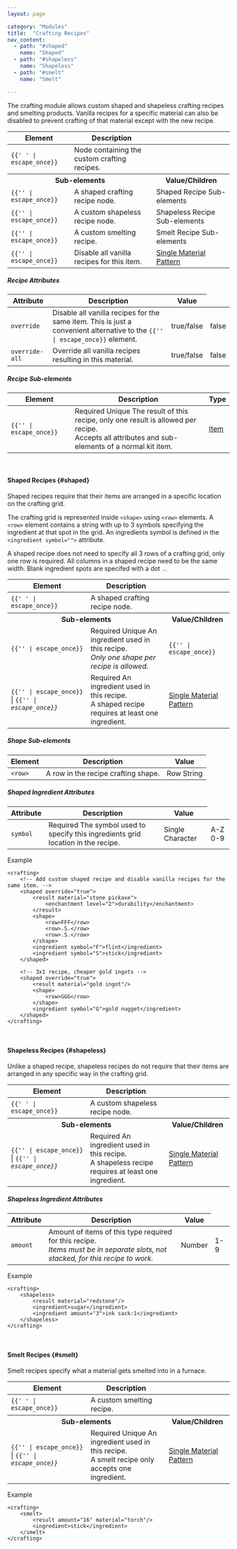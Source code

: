 ```yaml
---
layout: page

category: "Modules"
title:  "Crafting Recipes"
nav_content:
  - path: "#shaped"
    name: "Shaped"
  - path: "#shapeless"
    name: "Shapeless"
  - path: "#smelt"
    name: "Smelt"

---
```


The crafting module allows custom shaped and shapeless crafting recipes and smelting products. Vanilla recipes for a specific material can also be disabled to prevent crafting of that material except with the new recipe.

<div class='table-responsive'>
  <table class='table table-striped table-condensed'>
    <thead>
      <tr>
        <th>Element</th>
        <th>Description</th>
        <th></th>
      </tr>
    </thead>
    <tbody>
      <tr>
        <td>
          <span class='highlight'>
            <code>{{'<crafting> </crafting>' | escape_once}}</code>
          </span>
        </td>
        <td>
          Node containing the custom crafting recipes.
        </td>
        <td></td>
      </tr>
      <tr>
        <th colspan='2'>Sub-elements</th>
        <th>Value/Children</th>
      </tr>
      <tr>
        <td>
          <span class='highlight'>
            <code>{{'<shaped>' | escape_once}}</code>
          </span>
        </td>
        <td>
          <a class='left-ref-link' href='#shaped'><i class="fa fa-chevron-down"></i></a>
          A shaped crafting recipe node.
        </td>
        <td>
          <span class='label label-default'>Shaped Recipe Sub-elements</span>
        </td>
      </tr>
      <tr>
        <td>
          <span class='highlight'>
            <code>{{'<shapeless>' | escape_once}}</code>
          </span>
        </td>
        <td>
          <a class='left-ref-link' href='#shapeless'><i class="fa fa-chevron-down"></i></a>
          A custom shapeless recipe node.
        </td>
        <td>
          <span class='label label-default'>Shapeless Recipe Sub-elements</span>
        </td>
      </tr>
      <tr>
        <td>
          <span class='highlight'>
            <code>{{'<smelt>' | escape_once}}</code>
          </span>
        </td>
        <td>
          <a class='left-ref-link' href='#smelt'><i class="fa fa-chevron-down"></i></a>
          A custom smelting recipe.
        </td>
        <td>
          <span class='label label-default'>Smelt Recipe Sub-elements</span>
        </td>
      </tr>
      <tr>
        <td>
          <span class='highlight'>
            <code>{{'<disable>' | escape_once}}</code>
          </span>
        </td>
        <td>Disable all vanilla recipes for this item.</td>
        <td>
          <a href='/reference/inventory#material_matchers'>Single Material Pattern</a>
        </td>
      </tr>
    </tbody>
  </table>
</div>
<h5>Recipe Attributes</h5>
<div class='table-responsive'>
  <table class='table table-striped table-condensed'>
    <thead>
      <tr>
        <th>Attribute</th>
        <th>Description</th>
        <th>Value</th>
      </tr>
    </thead>
    <tbody>
      <tr>
        <td>
          <code>override</code>
        </td>
        <td>
          Disable all vanilla recipes for the same item. This is just a convenient alternative to the
          <code>{{'<disable>' | escape_once}}</code>
          element.
        </td>
        <td>
          <span class='label label-primary'>true/false</span>
        </td>
        <td>false</td>
      </tr>
      <tr>
        <td>
          <code>override-all</code>
        </td>
        <td>
          Override all vanilla recipes resulting in this material.
        </td>
        <td>
          <span class='label label-primary'>true/false</span>
        </td>
        <td>false</td>
      </tr>
    </tbody>
  </table>
</div>
<h5>Recipe Sub-elements</h5>
<div class='table-responsive'>
  <table class='table table-striped table-condensed'>
    <thead>
      <tr>
        <th>Element</th>
        <th>Description</th>
        <th>Type</th>
      </tr>
    </thead>
    <tbody>
      <tr>
        <td>
          <span class='highlight'>
            <code>{{'<result>' | escape_once}}</code>
          </span>
        </td>
        <td>
          <span class='label label-danger'>Required</span>
          <span class='label label-warning' title='Only one of this child permitted per parent'>Unique</span>
          The result of this recipe, only one result is allowed per recipe.
          <br/>
          Accepts all attributes and sub-elements of a normal kit item.
        </td>
        <td>
          <a href='/modules/items'>Item</a>
        </td>
      </tr>
    </tbody>
  </table>
</div>
<br/>

#### Shaped Recipes {#shaped}
Shaped recipes require that their items are arranged in a specific location on the crafting grid.

The crafting grid is represented inside `<shape>` using `<row>` elements.
A `<row>` element contains a string with up to 3 symbols specifying the ingredient at that spot in the grid.
An ingredients symbol is defined in the `<ingredient symbol="">` attribute.

A shaped recipe does not need to specify all 3 rows of a crafting grid, only one row is required.
All columns in a shaped recipe need to be the same width.
Blank ingredient spots are specifed with a dot `.`.

<div class='table-responsive'>
  <table class='table table-striped table-condensed'>
    <thead>
      <tr>
        <th>Element</th>
        <th>Description</th>
        <th></th>
      </tr>
    </thead>
    <tbody>
      <tr>
        <td>
          <span class='highlight'>
            <code>{{'<shaped> </shaped>' | escape_once}}</code>
          </span>
        </td>
        <td>
          A shaped crafting recipe node.
        </td>
        <td></td>
      </tr>
      <tr>
        <th colspan='2'>Sub-elements</th>
        <th>Value/Children</th>
      </tr>
      <tr>
        <td>
          <span class='highlight'>
            <code>{{'<shape>' | escape_once}}</code>
          </span>
        </td>
        <td>
          <span class='label label-danger'>Required</span>
          <span class='label label-warning' title='Only one of this child permitted per parent'>Unique</span>
          An ingredient used in this recipe.
          <br/>
          <i>Only one shape per recipe is allowed.</i>
        </td>
        <td>
          <span class='highlight'>
            <code>{{'<row>' | escape_once}}</code>
          </span>
        </td>
      </tr>
      <tr>
        <td>
          <span class='highlight'>
            <code>{{'<ingredient>' | escape_once}}</code>
          </span>
          |
          <span class='highlight'>
            <code>{{'<i>' | escape_once}}</code>
          </span>
        </td>
        <td>
          <span class='label label-danger'>Required</span>
          An ingredient used in this recipe.
          <br/>
          A shaped recipe requires at least one ingredient.
        </td>
        <td>
          <a href='/reference/inventory#material_matchers'>Single Material Pattern</a>
        </td>
      </tr>
    </tbody>
  </table>
</div>
<h5>Shape Sub-elements</h5>
<div class='table-responsive'>
  <table class='table table-striped table-condensed'>
    <thead>
      <tr>
        <th>Element</th>
        <th>Description</th>
        <th>Value</th>
      </tr>
    </thead>
    <tbody>
      <tr>
        <td>
          <span class='highlight'>
            <code>&lt;row&gt;</code>
          </span>
        </td>
        <td>
          A row in the recipe crafting shape.
        </td>
        <td>
          <span class='label label-default'>Row String</span>
        </td>
      </tr>
    </tbody>
  </table>
</div>
<h5>Shaped Ingredient Attributes</h5>
<div class='table-responsive'>
  <table class='table table-striped table-condensed'>
    <thead>
      <tr>
        <th>Attribute</th>
        <th>Description</th>
        <th>Value</th>
      </tr>
    </thead>
    <tbody>
      <tr>
        <td>
          <code>symbol</code>
        </td>
        <td>
          <span class='label label-danger'>Required</span>
          The symbol used to specify this ingredients grid location in the recipe.
        </td>
        <td>
          <span class='label label-primary'>Single Character</span>
        </td>
        <td>A-Z 0-9</td>
      </tr>
    </tbody>
  </table>
</div>

Example

    <crafting>
        <!-- Add custom shaped recipe and disable vanilla recipes for the same item. -->
        <shaped override="true">
            <result material="stone pickaxe">
                <enchantment level="2">durability</enchantment>
            </result>
            <shape>
                <row>FFF</row>
                <row>.S.</row>
                <row>.S.</row>
            </shape>
            <ingredient symbol="F">flint</ingredient>
            <ingredient symbol="S">stick</ingredient>
        </shaped>

        <!-- 3x1 recipe, cheaper gold ingots -->
        <shaped override="true">
            <result material="gold ingot"/>
            <shape>
                <row>GGG</row>
            </shape>
            <ingredient symbol="G">gold nugget</ingredient>
        </shaped>
    </crafting>


<br/>

#### Shapeless Recipes {#shapeless}
Unlike a shaped recipe, shapeless recipes do not require that their items are arranged in any specific way in the crafting grid.

<div class='table-responsive'>
  <table class='table table-striped table-condensed'>
    <thead>
      <tr>
        <th>Element</th>
        <th>Description</th>
        <th></th>
      </tr>
    </thead>
    <tbody>
      <tr>
        <td>
          <span class='highlight'>
            <code>{{'<shapeless> </shapeless>' | escape_once}}</code>
          </span>
        </td>
        <td>
          A custom shapeless recipe node.
        </td>
        <td></td>
      </tr>
      <tr>
        <th colspan='2'>Sub-elements</th>
        <th>Value/Children</th>
      </tr>
      <tr>
        <td>
          <span class='highlight'>
            <code>{{'<ingredient>' | escape_once}}</code>
          </span>
          |
          <span class='highlight'>
            <code>{{'<i>' | escape_once}}</code>
          </span>
        </td>
        <td>
          <span class='label label-danger'>Required</span>
          An ingredient used in this recipe.
          <br/>
          A shapeless recipe requires at least one ingredient.
        </td>
        <td>
          <a href='/reference/inventory#material_matchers'>Single Material Pattern</a>
        </td>
      </tr>
    </tbody>
  </table>
</div>
<h5>Shapeless Ingredient Attributes</h5>
<div class='table-responsive'>
  <table class='table table-striped table-condensed'>
    <thead>
      <tr>
        <th>Attribute</th>
        <th>Description</th>
        <th>Value</th>
      </tr>
    </thead>
    <tbody>
      <tr>
        <td>
          <code>amount</code>
        </td>
        <td>
          Amount of items of this type required for this recipe.
          <br/>
          <i>Items must be in separate slots, not stacked, for this recipe to work.</i>
        </td>
        <td>
          <span class='label label-primary'>Number</span>
        </td>
        <td>1-9</td>
      </tr>
    </tbody>
  </table>
</div>

Example

    <crafting>
        <shapeless>
            <result material="redstone"/>
            <ingredient>sugar</ingredient>
            <ingredient amount="3">ink sack:1</ingredient>
        </shapeless>
    </crafting>

<br/>

#### Smelt Recipes {#smelt}
Smelt recipes specify what a material gets smelted into in a furnace.

<div class='table-responsive'>
  <table class='table table-striped table-condensed'>
    <thead>
      <tr>
        <th>Element</th>
        <th>Description</th>
        <th></th>
      </tr>
    </thead>
    <tbody>
      <tr>
        <td>
          <span class='highlight'>
            <code>{{'<smelt> </smelt>' | escape_once}}</code>
          </span>
        </td>
        <td>
          A custom smelting recipe.
        </td>
        <td></td>
      </tr>
      <tr>
        <th colspan='2'>Sub-elements</th>
        <th>Value/Children</th>
      </tr>
      <tr>
        <td>
          <span class='highlight'>
            <code>{{'<ingredient>' | escape_once}}</code>
          </span>
          |
          <span class='highlight'>
            <code>{{'<i>' | escape_once}}</code>
          </span>
        </td>
        <td>
          <span class='label label-danger'>Required</span>
          <span class='label label-warning' title='Only one of this child permitted per parent'>Unique</span>
          An ingredient used in this recipe.
          <br/>
          A smelt recipe only accepts one ingredient.
        </td>
        <td>
          <a href='/reference/inventory#material_matchers'>Single Material Pattern</a>
        </td>
      </tr>
    </tbody>
  </table>
</div>

Example

    <crafting>
        <smelt>
            <result amount="16" material="torch"/>
            <ingredient>stick</ingredient>
        </smelt>
    </crafting>
